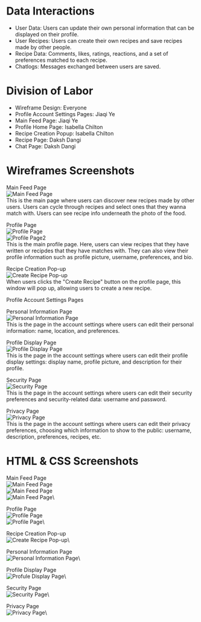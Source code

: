 # Data Interactions
* User Data: Users can update their own personal information that can be displayed on their profile.
* User Recipes: Users can create their own recipes and save recipes made by other people.
* Recipe Data: Comments, likes, ratings, reactions, and a set of preferences matched to each recipe.
* Chatlogs: Messages exchanged between users are saved.

# Division of Labor
* Wireframe Design: Everyone
* Profile Account Settings Pages: Jiaqi Ye
* Main Feed Page: Jiaqi Ye
* Profile Home Page: Isabella Chilton
* Recipe Creation Popup: Isabella Chilton
* Recipe Page: Daksh Dangi
* Chat Page: Daksh Dangi

# Wireframes Screenshots
Main Feed Page\
![Main Feed Page](screenshots-milestone1/main-feed-screenshot.png)\
This is the main page where users can discover new recipes made by other users. Users can cycle through recipes and select ones that they wanna match with. Users can see recipe info underneath the photo of the food.

Profile Page\
![Profile Page](screenshots-milestone1/profile-screenshot-wireframe.png)\
![Profile Page2](screenshots-milestone1/profile-screenshot2-wireframe.png)\
This is the main profile page. Here, users can view recipes that they have written or recipdes that they have matches with. They can also view their profile information such as profile picture, username, preferences, and bio.

Recipe Creation Pop-up\
![Create Recipe Pop-up](screenshots-milestone1/createrecipe-screenshot-wireframe.png)\
When users clicks the "Create Recipe" button on the profile page, this window will pop up, allowing users to create a new recipe.

Profile Account Settings Pages

Personal Information Page\
![Personal Information Page](screenshots-milestone1/personal-info-screenshot.png)\
This is the page in the account settings where users can edit their personal information: name, location, and preferences.

Profile Display Page\
![Profile Display Page](screenshots-milestone1/profile-display-screenshot.png)\
This is the page in the account settings where users can edit their profile display settings: display name, profile picture, and description for their profile.

Security Page\
![Security Page](screenshots-milestone1/security-screenshot.png)\
This is the page in the account settings where users can edit their security preferences and security-related data: username and password.

Privacy Page\
![Privacy Page](screenshots-milestone1/privacy-screenshot.png)\
This is the page in the account settings where users can edit their privacy preferences, choosing which information to show to the public: username, description, preferences, recipes, etc.

# HTML & CSS Screenshots
Main Feed Page\
![Main Feed Page](screenshots-milestone1/feed-actual1.png)\
![Main Feed Page](screenshots-milestone1/feed-actual2.png)\
![Main Feed Page](screenshots-milestone1/feed-actual3.png)\

Profile Page\
![Profile Page](screenshots-milestone1/profile-screenshot-myrecipes.png)\
![Profile Page](screenshots-milestone1/profile-screenshot-savedrecipes.png)\

Recipe Creation Pop-up\
![Create Recipe Pop-up](screenshots-milestone1/createrecipe-screenshot.png)\

Personal Information Page\
![Personal Information Page](screenshots-milestone1/personal-info-actual.png)\

Profile Display Page\
![Profule Display Page](screenshots-milestone1/profile-display-actual.png)\

Security Page\
![Security Page](screenshots-milestone1/security-actual.png)\

Privacy Page\
![Privacy Page](screenshots-milestone1/privacy-actual.png)\